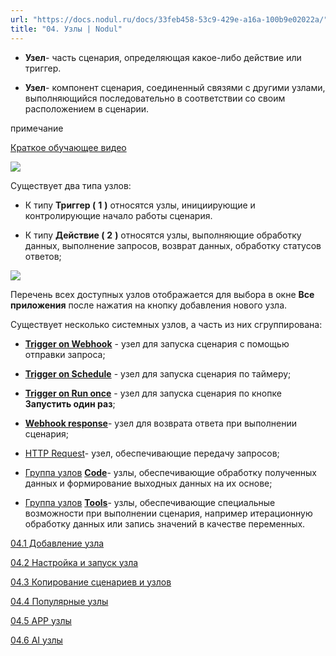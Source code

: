 ```yaml
---
url: "https://docs.nodul.ru/docs/33feb458-53c9-429e-a16a-100b9e02022a/"
title: "04. Узлы | Nodul"
---
```


- **Узел**\- часть сценария, определяющая какое-либо действие или триггер.

- **Узел**\- компонент сценария, соединенный связями с другими узлами, выполняющийся последовательно в соответствии со своим расположением в сценарии.

примечание

[Краткое обучающее видео](https://www.youtube.com/watch?v=03c-IhcGG9g)

![](https://docs.nodul.ru/img/notion/565fb026-4d65-45e6-a944-4c05fd5425c6/Untitled.png)

Существует два типа узлов:

- К типу **Триггер (** **1** **)** относятся узлы, инициирующие и контролирующие начало работы сценария.

- К типу **Действие (** **2** **)** относятся узлы, выполняющие обработку данных, выполнение запросов, возврат данных, обработку статусов ответов;

![](https://docs.nodul.ru/img/notion/47c5abf4-db39-4337-b365-bc3c12e0be19/Untitled.png)

Перечень всех доступных узлов отображается для выбора в окне **Все приложения** после нажатия на кнопку добавления нового узла.

Существует несколько системных узлов, а часть из них сгруппирована:

- **[Trigger on Webhook](https://docs.nodul.ru/docs/43df593c-f22b-47df-8429-6f53e9fa4aaa)** \- узел для запуска сценария с помощью отправки запроса;

- **[Trigger on Schedule](https://docs.nodul.ru/docs/d24b376b-3432-4568-8669-fda5405736b7)** \- узел для запуска сценария по таймеру;

- **[Trigger on Run once](https://docs.nodul.ru/docs/18199eec-a145-41b8-8cfc-2319efe3530a)** \- узел для запуска сценария по кнопке **Запустить один раз**;

- **[Webhook response](https://docs.nodul.ru/docs/c54931ab-93f6-43fd-9b1f-bc462a2e987f)**\- узел для возврата ответа при выполнении сценария;

- [HTTP Request](https://docs.nodul.ru/docs/3d57d646-474a-4cdc-be94-68f3b7f8c4e3)\- узел, обеспечивающие передачу запросов;

- [Группа узлов](https://docs.nodul.ru/docs/9fabfb5a-a9db-4ac0-a994-921b1a6939b5) **[Code](https://docs.nodul.ru/docs/9fabfb5a-a9db-4ac0-a994-921b1a6939b5)**\- узлы, обеспечивающие обработку полученных данных и формирование выходных данных на их основе;

- [Группа узлов](https://docs.nodul.ru/docs/e7bc8e8d-b9a6-41b0-8d6b-42457ee55e9d) **[Tools](https://docs.nodul.ru/docs/e7bc8e8d-b9a6-41b0-8d6b-42457ee55e9d)**\- узлы, обеспечивающие специальные возможности при выполнении сценария, например итерационную обработку данных или запись значений в качестве переменных.

[04.1 Добавление узла](https://docs.nodul.ru/docs/59b5a922-bb46-4699-b456-3a320655237f)

[04.2 Настройка и запуск узла](https://docs.nodul.ru/docs/327cfbcc-bf81-4c3d-828c-8e5fe7c4e505)

[04.3 Копирование сценариев и узлов](https://docs.nodul.ru/docs/6a180124-baa2-442d-ae6a-a4a1621d7557)

[04.4 Популярные узлы](https://docs.nodul.ru/docs/1021740d-a6a1-4635-9617-2cbcfbe20a82)

[04.5 APP узлы](https://docs.nodul.ru/docs/6d5b4f10-9a42-4b95-a2a0-78dbfe646cd0)

[04.6 AI узлы](https://docs.nodul.ru/docs/200fb3e8-4dd1-4cd1-b5b0-b61df6dd5a78)